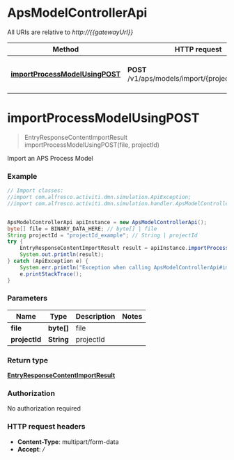 # ApsModelControllerApi

All URIs are relative to *http://{{gatewayUrl}}*

Method | HTTP request | Description
------------- | ------------- | -------------
[**importProcessModelUsingPOST**](ApsModelControllerApi.md#importProcessModelUsingPOST) | **POST** /v1/aps/models/import/{projectId}/process | Import an APS Process Model


<a name="importProcessModelUsingPOST"></a>
# **importProcessModelUsingPOST**
> EntryResponseContentImportResult importProcessModelUsingPOST(file, projectId)

Import an APS Process Model

### Example
```java
// Import classes:
//import com.alfresco.activiti.dmn.simulation.ApiException;
//import com.alfresco.activiti.dmn.simulation.handler.ApsModelControllerApi;


ApsModelControllerApi apiInstance = new ApsModelControllerApi();
byte[] file = BINARY_DATA_HERE; // byte[] | file
String projectId = "projectId_example"; // String | projectId
try {
    EntryResponseContentImportResult result = apiInstance.importProcessModelUsingPOST(file, projectId);
    System.out.println(result);
} catch (ApiException e) {
    System.err.println("Exception when calling ApsModelControllerApi#importProcessModelUsingPOST");
    e.printStackTrace();
}
```

### Parameters

Name | Type | Description  | Notes
------------- | ------------- | ------------- | -------------
 **file** | **byte[]**| file |
 **projectId** | **String**| projectId |

### Return type

[**EntryResponseContentImportResult**](EntryResponseContentImportResult.md)

### Authorization

No authorization required

### HTTP request headers

 - **Content-Type**: multipart/form-data
 - **Accept**: */*

